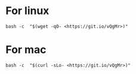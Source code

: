 
# For linux

```shell
bash -c  "$(wget -qO- <https://git.io/vQgMr>)"
```

# For mac

```shell
bash -c  "$(curl -sLo- <https://git.io/vQgMr>)"
```


